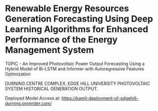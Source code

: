 # Renewable Energy Resources Generation Forecasting Using Deep Learning Algorithms for Enhanced Performance of the Energy Management System

TOPIC - An Improved Photovoltaic Power Output Forecasting Using a Hybrid Model of Bi-LSTM and Informer with Autoregressive Features Optimization

DURNING CENTRE COMPLEX, EDGE HILL UNIVERSITY PHOTOVOLTAIC SYSTEM HISTORICAL GENERATION OUTPUT.

Deployed Model Access at:
https://kamil-deployment-of-edgehill-durning.onrender.com/
